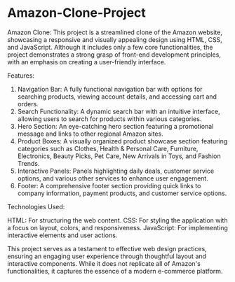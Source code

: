 # Amazon-Clone-Project
Amazon Clone: 
This project is a streamlined clone of the Amazon website, showcasing a responsive and visually appealing design using HTML, CSS, and JavaScript. Although it includes only a few core functionalities, the project demonstrates a strong grasp of front-end development principles, with an emphasis on creating a user-friendly interface.

Features:

1. Navigation Bar: A fully functional navigation bar with options for searching products, viewing account details, and accessing cart and orders.
2. Search Functionality: A dynamic search bar with an intuitive interface, allowing users to search for products within various categories.
3. Hero Section: An eye-catching hero section featuring a promotional message and links to other regional Amazon sites.
4. Product Boxes: A visually organized product showcase section featuring categories such as Clothes, Health & Personal Care, Furniture, Electronics, Beauty Picks, Pet Care, New Arrivals in Toys, and Fashion Trends.
5. Interactive Panels: Panels highlighting daily deals, customer service options, and various other services to enhance user engagement.
6. Footer: A comprehensive footer section providing quick links to company information, payment products, and customer service options.

Technologies Used:

HTML: For structuring the web content. 
CSS: For styling the application with a focus on layout, colors, and responsiveness. 
JavaScript: For implementing interactive elements and user actions.

This project serves as a testament to effective web design practices, ensuring an engaging user experience through thoughtful layout and interactive components. While it does not replicate all of Amazon's functionalities, it captures the essence of a modern e-commerce platform.
